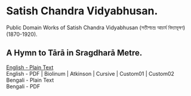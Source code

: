 # Satish Chandra Vidyabhusan.

Public Domain Works of Satish Chandra Vidyabhusan (সতীশচন্দ্র আচার্য বিদ্যাভূষণ) (1870-1920).

## A Hymn to Tārā in Sragdharā Metre.

[English - Plain Text](hymn-to-tara-sragdhara-metre/full-text-english.md)  
English - PDF | Biolinum | Atkinson | Cursive | Custom01 | Custom02  
Bengali - Plain Text  
Bengali - PDF  
